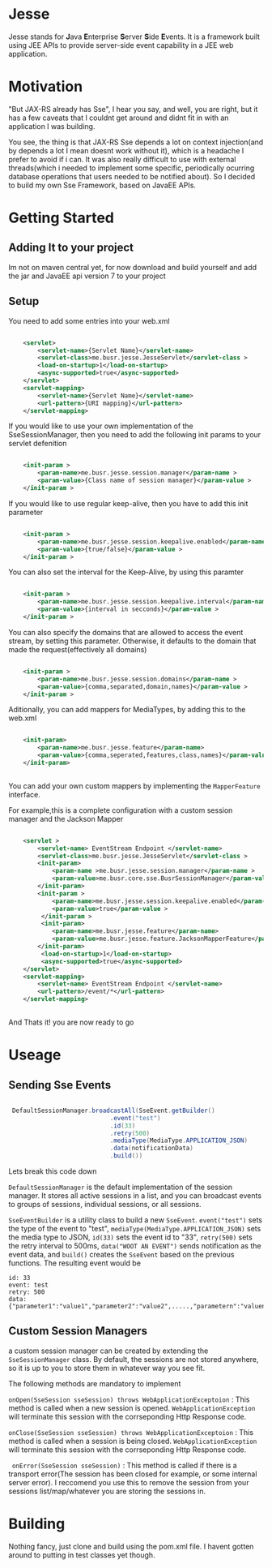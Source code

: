 # Jesse

Jesse stands for **J**ava **E**nterprise **S**erver **S**ide **E**vents. It is a framework built using JEE APIs to provide server-side event capability in a JEE web application.

# Motivation

"But JAX-RS already has Sse", I hear you say, and well, you are right, but it has a few caveats that I couldnt get around and didnt fit in with an application I was building.

 You see, the thing is that JAX-RS Sse depends a lot on context injection(and by depends a lot I mean doesnt work without it), which is a headache I prefer to avoid if i can. It was also really difficult to use with external threads(which i needed to implement some specific, periodically ocurring database operations that users needed to be notified about). So I decided to build my own Sse Framework, based on JavaEE APIs. 

# Getting Started

## Adding It to your project

Im not on maven central yet, for now download and build yourself and add the jar and JavaEE api version 7 to your project

## Setup
You need to add some entries into your web.xml 

```xml

    <servlet>
        <servlet-name>{Servlet Name}</servlet-name>
        <servlet-class>me.busr.jesse.JesseServlet</servlet-class >
        <load-on-startup>1</load-on-startup>
        <async-supported>true</async-supported>
    </servlet>
    <servlet-mapping>
        <servlet-name>{Servlet Name}</servlet-name>
        <url-pattern>{URI mapping}</url-pattern>
    </servlet-mapping>

```

If you would like to use your own implementation of the SseSessionManager, then you need to add the following init params to your servlet defenition

```xml

    <init-param >
        <param-name>me.busr.jesse.session.manager</param-name >
        <param-value>{Class name of session manager}</param-value >
    </init-param >

```

If you would like to use regular keep-alive, then you have to add this init parameter

```xml

    <init-param >
        <param-name>me.busr.jesse.session.keepalive.enabled</param-name >
        <param-value>{true/false}</param-value >
    </init-param >

```

You can also set the interval for the Keep-Alive, by using this paramter

```xml

    <init-param >
        <param-name>me.busr.jesse.session.keepalive.interval</param-name >
        <param-value>{interval in secconds}</param-value >
    </init-param >

```

You can also specify the domains that are allowed to access the event stream, by setting this parameter. Otherwise, it defaults to the domain that made the request(effectively all domains)


```xml

    <init-param >
        <param-name>me.busr.jesse.session.domains</param-name >
        <param-value>{comma,separated,domain,names}</param-value >
    </init-param >

```

Aditionally, you can add mappers for MediaTypes, by adding this to the web.xml

```xml

    <init-param>
        <param-name>me.busr.jesse.feature</param-name>
        <param-value>{comma,seperated,features,class,names}</param-value>
    </init-param>
    
```
You can add your own custom mappers by implementing the ```MapperFeature``` interface.

For example,this is a complete configuration with a custom session manager and the Jackson Mapper

```xml

    <servlet >
        <servlet-name> EventStream Endpoint </servlet-name>
        <servlet-class>me.busr.jesse.JesseServlet</servlet-class >
        <init-param>
            <param-name >me.busr.jesse.session.manager</param-name >
            <param-value>me.busr.core.sse.BusrSessionManager</param-value >
        </init-param>
        <init-param >
            <param-name>me.busr.jesse.session.keepalive.enabled</param-name >
            <param-value>true</param-value >
         </init-param >
         <init-param>
            <param-name>me.busr.jesse.feature</param-name>
            <param-value>me.busr.jesse.feature.JacksonMapperFeature</param-value>
        </init-param>
         <load-on-startup>1</load-on-startup>
         <async-supported>true</async-supported>
    </servlet>
    <servlet-mapping>
        <servlet-name> EventStream Endpoint </servlet-name>
        <url-pattern>/event/*</url-pattern>
    </servlet-mapping>
    
```

And Thats it! you are now ready to go

# Useage
## Sending Sse Events

```java

 DefaultSessionManager.broadcastAll(SseEvent.getBuilder()
                            .event("test")
                            .id(33)
                            .retry(500)
                            .mediaType(MediaType.APPLICATION_JSON)
                            .data(notificationData)
                            .build())

```

Lets break this code down 

``` DefaultSessionManager ``` is the default implementation of the session manager. It stores all active sessions in a list, and you can broadcast events to groups of sessions, individual sessions, or all sessions. 


``` SseEventBuilder ``` is a utility class to build a new ``` SseEvent ```. ```event("test")``` sets the type of the event to "test", ```mediaType(MediaType.APPLICATION_JSON)``` sets the media type to JSON,  ``` id(33) ``` sets the event id to "33",  ``` retry(500) ``` sets the retry interval to 500ms, ``` data("WOOT AN EVENT") ``` sends notification as the event data, and ``` build() ``` creates the ``` SseEvent ``` based on the previous functions. The resulting event would be

```
id: 33
event: test
retry: 500
data:  {"parameter1":"value1","parameter2":"value2",.....,"parametern":"valuen"}

```

## Custom Session Managers

a custom session manager can be created by extending the ``` SseSessionManager ``` class.
By default, the sessions are not stored anywhere, so it is up to you to store them in whatever way you see fit.

The following methods are mandatory to implement

``` onOpen(SseSession sseSession) throws WebApplicationExceptoion ``` : This method is called when a new session is opened. ``` WebApplicationException ``` will terminate this session with the corrseponding Http Response code.

``` onClose(SseSession sseSession) throws WebApplicationExceptoion ``` : This method is called when a session is being closed. ``` WebApplicationException ``` will terminate this session with the corrseponding Http Response code.

``` onError(SseSession sseSession)``` : This method is called if there is a transport error(The session has been closed for example, or some internal server error). I reccomend you use this to remove the session from your sessions list/map/whatever you are storing the sessions in.

# Building

Nothing fancy, just clone and build using the pom.xml file. I havent gotten around to putting in test classes yet though.

